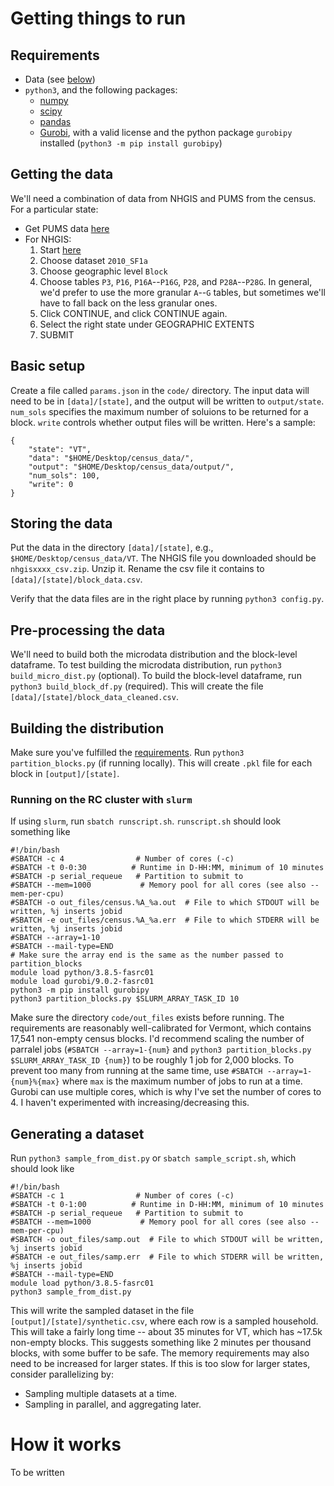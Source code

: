 # Getting things to run

## Requirements
- Data (see [below](#getting-the-data))
- `python3`, and the following packages:
  - [numpy](https://numpy.org/)
  - [scipy](https://scipy.org/)
  - [pandas](https://pandas.pydata.org/)
  - [Gurobi](https://www.gurobi.com/), with a valid license and the python package `gurobipy` installed (`python3 -m pip install gurobipy`)

## Getting the data
We'll need a combination of data from NHGIS and PUMS from the census. For a particular state:
- Get PUMS data [here](https://www2.census.gov/census_2010/12-Stateside_PUMS/)
- For NHGIS:
  1. Start [here](https://data2.nhgis.org/main)
  2. Choose dataset `2010_SF1a`
  3. Choose geographic level `Block`
  4. Choose tables `P3`, `P16`, `P16A`--`P16G`, `P28`, and `P28A`--`P28G`. In general, we'd prefer to use the more granular `A`--`G` tables, but sometimes we'll have to fall back on the less granular ones.
  5. Click CONTINUE, and click CONTINUE again.
  6. Select the right state under GEOGRAPHIC EXTENTS
  7. SUBMIT

## Basic setup
Create a file called `params.json` in the `code/` directory.
The input data will need to be in `[data]/[state]`, and the output will be written to `output/state`.
`num_sols` specifies the maximum number of soluions to be returned for a block.
`write` controls whether output files will be written.
Here's a sample:
```
{
    "state": "VT",
    "data": "$HOME/Desktop/census_data/",
    "output": "$HOME/Desktop/census_data/output/",
    "num_sols": 100,
    "write": 0
}

```

## Storing the data
Put the data in the directory `[data]/[state]`, e.g., `$HOME/Desktop/census_data/VT`. The NHGIS file you downloaded should be `nhgisxxxx_csv.zip`. Unzip it. Rename the csv file it contains to `[data]/[state]/block_data.csv`.

Verify that the data files are in the right place by running `python3 config.py`.

## Pre-processing the data
We'll need to build both the microdata distribution and the block-level dataframe.
To test building the microdata distribution, run `python3 build_micro_dist.py` (optional).
To build the block-level dataframe, run `python3 build_block_df.py` (required). This will create the file `[data]/[state]/block_data_cleaned.csv`.

## Building the distribution
Make sure you've fulfilled the [requirements](#requirements).
Run `python3 partition_blocks.py` (if running locally).
This will create `.pkl` file for each block in `[output]/[state]`.

### Running on the RC cluster with `slurm`
If using `slurm`, run `sbatch runscript.sh`. `runscript.sh` should look something like
```
#!/bin/bash
#SBATCH -c 4                # Number of cores (-c)
#SBATCH -t 0-0:30          # Runtime in D-HH:MM, minimum of 10 minutes
#SBATCH -p serial_requeue   # Partition to submit to
#SBATCH --mem=1000           # Memory pool for all cores (see also --mem-per-cpu)
#SBATCH -o out_files/census.%A_%a.out  # File to which STDOUT will be written, %j inserts jobid
#SBATCH -e out_files/census.%A_%a.err  # File to which STDERR will be written, %j inserts jobid
#SBATCH --array=1-10
#SBATCH --mail-type=END
# Make sure the array end is the same as the number passed to partition_blocks
module load python/3.8.5-fasrc01
module load gurobi/9.0.2-fasrc01
python3 -m pip install gurobipy
python3 partition_blocks.py $SLURM_ARRAY_TASK_ID 10
```
Make sure the directory `code/out_files` exists before running.
The requirements are reasonably well-calibrated for Vermont, which contains 17,541 non-empty census blocks.
I'd recommend scaling the number of parralel jobs (`#SBATCH --array=1-{num}` and `python3 partition_blocks.py $SLURM_ARRAY_TASK_ID {num}`) to be roughly 1 job for 2,000 blocks.
To prevent too many from running at the same time, use `#SBATCH --array=1-{num}%{max}` where `max` is the maximum number of jobs to run at a time.
Gurobi can use multiple cores, which is why I've set the number of cores to 4. I haven't experimented with increasing/decreasing this.

## Generating a dataset
Run `python3 sample_from_dist.py` or `sbatch sample_script.sh`, which should look like
```
#!/bin/bash
#SBATCH -c 1                # Number of cores (-c)
#SBATCH -t 0-1:00          # Runtime in D-HH:MM, minimum of 10 minutes
#SBATCH -p serial_requeue   # Partition to submit to
#SBATCH --mem=1000           # Memory pool for all cores (see also --mem-per-cpu)
#SBATCH -o out_files/samp.out  # File to which STDOUT will be written, %j inserts jobid
#SBATCH -e out_files/samp.err  # File to which STDERR will be written, %j inserts jobid
#SBATCH --mail-type=END
module load python/3.8.5-fasrc01
python3 sample_from_dist.py
```
This will write the sampled dataset in the file `[output]/[state]/synthetic.csv`, where each row is a sampled household.
This will take a fairly long time -- about 35 minutes for VT, which has ~17.5k non-empty blocks.
This suggests something like 2 minutes per thousand blocks, with some buffer to be safe.
The memory requirements may also need to be increased for larger states.
If this is too slow for larger states, consider parallelizing by:
- Sampling multiple datasets at a time.
- Sampling in parallel, and aggregating later.

# How it works
To be written
